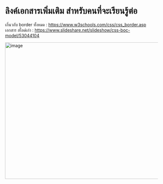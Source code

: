 <h1>ลิงค์เอกสารเพิ่มเติม สำหรับคนที่จะเรียนรู้ต่อ</h1>

เกี่นวกับ border ทั้งหมด : <a>https://www.w3schools.com/css/css_border.asp</a> <br>
เอกสาร สไลด์เก่า : <a>https://www.slideshare.net/slideshow/css-boc-model/53044104</a>

<img width="802" height="450" alt="image" src="https://github.com/user-attachments/assets/be17ef52-e519-45b4-803c-b8b98503199c" />


